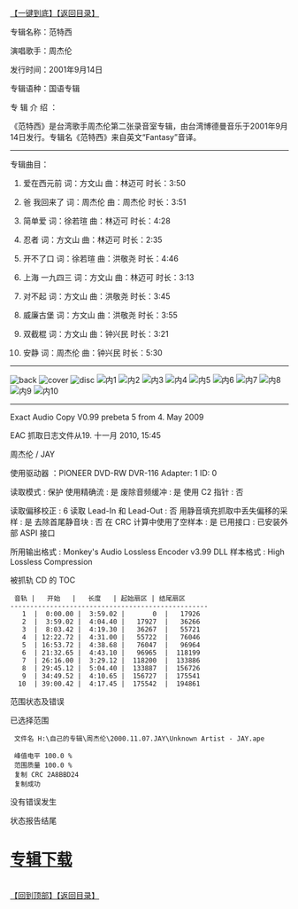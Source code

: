 [【一键到底】](#D)[【返回目录】](/README.md#M)
<a id="T"></a> 

专辑名称：范特西

演唱歌手：周杰伦

发行时间：2001年9月14日

专辑语种：国语专辑

专 辑 介 绍 ：

《范特西》是台湾歌手周杰伦第二张录音室专辑，由台湾博德曼音乐于2001年9月14日发行。专辑名《范特西》来自英文“Fantasy”音译。

------------
专辑曲目：

1.	爱在西元前     词：方文山  曲：林迈可  时长：3:50

2.	爸 我回来了	词：周杰伦	曲：周杰伦	时长：3:51

3.	简单爱	词：徐若瑄	曲：林迈可	时长：4:28

4.	忍者	词：方文山	曲：林迈可	时长：2:35

5.	开不了口	  词：徐若瑄	曲：洪敬尧	时长：4:46

6.	上海 一九四三	词：方文山	曲：林迈可	时长：3:13

7.	对不起	词：方文山	曲：洪敬尧	时长：3:45

8.	威廉古堡	  词：方文山	曲：洪敬尧	时长：3:55

9.	双截棍	词：方文山	曲：钟兴民	时长：3:21

10.	安静	词：周杰伦	曲：钟兴民	时长：5:30

------------
![back](https://image.acg.lol/file/2025/10/03/back1dedea547c9ed161.jpg)
![cover](https://image.acg.lol/file/2025/10/03/coverbbd26a25f96f6b45.jpg)
![disc](https://image.acg.lol/file/2025/10/03/disc51f95bd0a345101e.jpg)
![内1](https://image.acg.lol/file/2025/10/03/16ee89bbf559636db.jpg)
![内2](https://image.acg.lol/file/2025/10/03/288d2e84b71976e56.jpg)
![内3](https://image.acg.lol/file/2025/10/03/376832b1a8c5c9886.jpg)
![内4](https://image.acg.lol/file/2025/10/03/42146023f3f04ab8c.jpg)
![内5](https://image.acg.lol/file/2025/10/03/5be7c36f569aef9ee.jpg)
![内6](https://image.acg.lol/file/2025/10/03/6c8c89eabfdebe50f.jpg)
![内7](https://image.acg.lol/file/2025/10/03/7d0db755418ddfbcd.jpg)
![内8](https://image.acg.lol/file/2025/10/03/83af35c526b99c7f6.jpg)
![内9](https://image.acg.lol/file/2025/10/03/995378b7d39bb7dfe.jpg)
![内10](https://image.acg.lol/file/2025/10/03/105b13b2e00840f54c.jpg)

------------
Exact Audio Copy V0.99 prebeta 5 from 4. May 2009

EAC 抓取日志文件从19. 十一月 2010, 15:45

周杰伦 / JAY

使用驱动器  ：PIONEER DVD-RW  DVR-116   Adapter: 1  ID: 0

读取模式     : 保护
使用精确流   : 是
废除音频缓冲 : 是
使用 C2 指针 : 否

读取偏移校正                   : 6
读取 Lead-In 和 Lead-Out       : 否
用静音填充抓取中丢失偏移的采样 : 是
去除首尾静音块                 : 否
在 CRC 计算中使用了空样本      : 是
已用接口                       : 已安装外部 ASPI 接口

所用输出格式 : Monkey's Audio Lossless Encoder v3.99 DLL
样本格式     : High Lossless Compression


被抓轨 CD 的 TOC

     音轨 |   开始   |   长度   | 起始扇区 | 结尾扇区 
    --------------------------------------------------
       1  |  0:00.00 |  3:59.02 |       0  |   17926  
       2  |  3:59.02 |  4:04.40 |   17927  |   36266  
       3  |  8:03.42 |  4:19.30 |   36267  |   55721  
       4  | 12:22.72 |  4:31.00 |   55722  |   76046  
       5  | 16:53.72 |  4:38.68 |   76047  |   96964  
       6  | 21:32.65 |  4:43.10 |   96965  |  118199  
       7  | 26:16.00 |  3:29.12 |  118200  |  133886  
       8  | 29:45.12 |  5:04.40 |  133887  |  156726  
       9  | 34:49.52 |  4:10.65 |  156727  |  175541  
      10  | 39:00.42 |  4:17.45 |  175542  |  194861  


范围状态及错误

已选择范围

     文件名 H:\自己的专辑\周杰伦\2000.11.07.JAY\Unknown Artist - JAY.ape

     峰值电平 100.0 %
     范围质量 100.0 %
     复制 CRC 2A8BBD24
     复制成功

没有错误发生

状态报告结尾

# [专辑下载](https://url53.ctfile.com/f/25713053-438062369-a1263c?p=1024)
<br>[【回到顶部】](#T)[【返回目录】](/README.md#M)
<a id="D"></a> 

